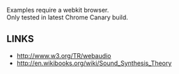 Examples require a webkit browser.   
Only tested in latest Chrome Canary build.


## LINKS
- http://www.w3.org/TR/webaudio
- http://en.wikibooks.org/wiki/Sound_Synthesis_Theory
